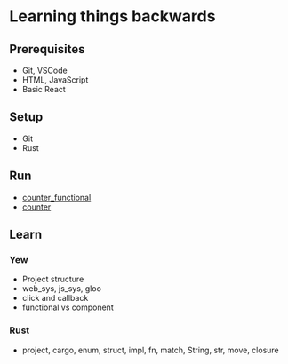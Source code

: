 # Learning things backwards

## Prerequisites

- Git, VSCode
- HTML, JavaScript
- Basic React

## Setup

- Git
- Rust

## Run

- [counter_functional](https://github.com/yewstack/yew/blob/master/examples/counter_functional)
- [counter](https://github.com/yewstack/yew/blob/master/examples/counter/README.md)

## Learn

### Yew

- Project structure
- web_sys, js_sys, gloo
- click and callback
- functional vs component

### Rust

- project, cargo, enum, struct, impl, fn, match, String, str, move, closure
